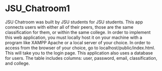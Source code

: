 # JSU_Chatroom1
JSU Chatroom was built by JSU students for JSU students. This app connects users with either all of their peers, those are the same classification for them, or within the same college.
In order to implement this web application, you must locally host it on your machine with a program like XAMPP Apache or a local server of your choice. 
In order to access from the browser of your choice, go to localhost/public/index.html. This will take you to the login page.
This application also uses a database for users. The table includes columns: user, password, email, classification, and college.
